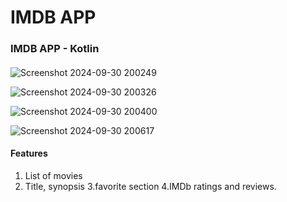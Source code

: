 # IMDB APP
### IMDB APP - Kotlin 

####

![Screenshot 2024-09-30 200249](https://github.com/user-attachments/assets/90002772-4ef2-4126-a361-8936a93c1d99)




![Screenshot 2024-09-30 200326](https://github.com/user-attachments/assets/7603ad26-1f5a-4dcb-9266-873702e75e85)

![Screenshot 2024-09-30 200400](https://github.com/user-attachments/assets/b716fde0-23fa-40d7-bee9-abee68382b1f)


 ![Screenshot 2024-09-30 200617](https://github.com/user-attachments/assets/8e77e1b3-071d-43bb-aeaf-da4df94128f5)
 

#### Features 
1. List of movies
2. Title, synopsis
3.favorite section
4.IMDb ratings and reviews.
